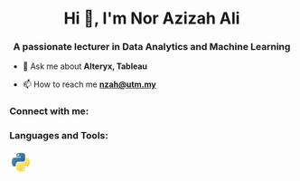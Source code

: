 
<h1 align="center">Hi 👋, I'm Nor Azizah Ali</h1>
<h3 align="center">A passionate lecturer in Data Analytics and Machine Learning</h3>

- 💬 Ask me about **Alteryx, Tableau**

- 📫 How to reach me **nzah@utm.my**

<h3 align="left">Connect with me:</h3>
<p align="left">
</p>

<h3 align="left">Languages and Tools:</h3>
<p align="left"> <a href="https://www.python.org" target="_blank" rel="noreferrer"> <img src="https://raw.githubusercontent.com/devicons/devicon/master/icons/python/python-original.svg" alt="python" width="40" height="40"/> </a> </p>

